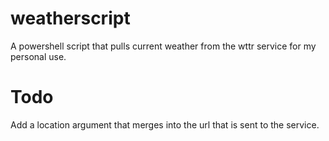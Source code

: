 # weatherscript
A powershell script that pulls current weather from the wttr service for my personal use.

# Todo
Add a location argument that merges into the url that is sent to the service.
